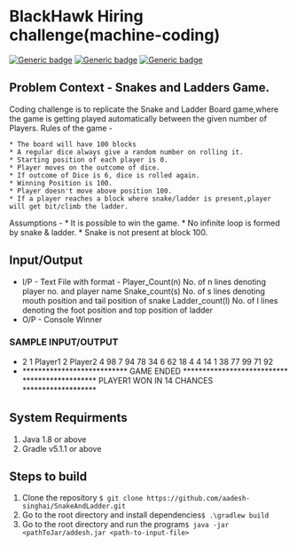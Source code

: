 # BlackHawk Hiring challenge(machine-coding)
[![Generic badge](https://img.shields.io/badge/build-passing-any.svg)](https://shields.io/)
[![Generic badge](https://img.shields.io/badge/version-v0.0.1-blue.svg)](https://shields.io/)
[![Generic badge](https://img.shields.io/badge/built%20wth-gradle-red.svg)](https://shields.io/)
## Problem Context - Snakes and Ladders Game.
Coding challenge is to replicate the Snake and Ladder Board game,where the game is getting played automatically between the given number of Players.
Rules of the game -

    * The board will have 100 blocks
    * A regular dice always give a random number on rolling it.
    * Starting position of each player is 0.
    * Player moves on the outcome of dice.
    * If outcome of Dice is 6, dice is rolled again.
    * Winning Position is 100.
    * Player doesn't move above position 100.
    * If a player reaches a block where snake/ladder is present,player will get bit/climb the ladder.

Assumptions -
    * It is possible to win the game.
    * No infinite loop is formed by snake & ladder.
    * Snake is not present at block 100.

## Input/Output
* I/P - Text File with format - 
    Player_Count(n)
    No. of n lines denoting player no. and player name
    Snake_count(s)
    No. of s lines denoting mouth position and tail position of snake
    Ladder_count(l)
    No. of l lines denoting the foot position and top position of ladder
* O/P - Console Winner
### SAMPLE INPUT/OUTPUT
*   
    2
    1 Player1
    2 Player2
    4
    98 7
    94 78
    34 6
    62 18
    4
    4 14
    1 38
    77 99
    71 92
*
    *************************** GAME ENDED ***************************
    ******************* PLAYER1 WON IN 14 CHANCES *******************


## System Requirments
1. Java 1.8 or above
2. Gradle v5.1.1 or above
## Steps to build
1. Clone the repository ```$ git clone https://github.com/aadesh-singhai/SnakeAndLadder.git```
2. Go to the root directory and install dependencies```$ .\gradlew build```
3. Go to the root directory and run the program```$ java -jar <pathToJar/addesh.jar <path-to-input-file>```
